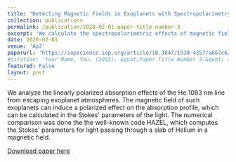 ```yaml
---
title: "Detecting Magnetic Fields in Exoplanets with Spectropolarimetry of the Helium Line at 1083 nm"
collection: publications
permalink: /publication/2020-02-01-paper-title-number-3
excerpt: 'We calculate the spectropolarimetric effects of magnetic fields on the 1083 nm Helium line found in certain exoplanet atmospheres. We find a strong agreement with the analytic predictions and the numerical simulation (using HAZEL) of different parameters of the linear polarized absorption of this Helium line.'
date: 2020-02-01
venue: 'ApJ'
paperurl: 'https://iopscience.iop.org/article/10.3847/1538-4357/ab67c6/pdf'
#citation: 'Your Name, You. (2015). &quot;Paper Title Number 3.&quot; <i>Journal 1</i>. 1(3).'
featured: False
layout: post
---
```

We analyze the linearly polarized absorption effects of the He 1083 nm line from escaping exoplanet atmospheres. The magnetic field of such exoplanets can induce a polarized effect on the absorption profile, which can be calculated in the Stokes' parameters of the light. The numerical comparison was done the the well-known code HAZEL, which computes the Stokes' parameters for light passing through a slab of Helium in a magnetic field.

[Download paper here](https://iopscience.iop.org/article/10.3847/1538-4357/ab67c6/pdf)

<!-- Recommended citation: Your Name, You. (2015). "Paper Title Number 3." <i>Journal 1</i>. 1(3). -->